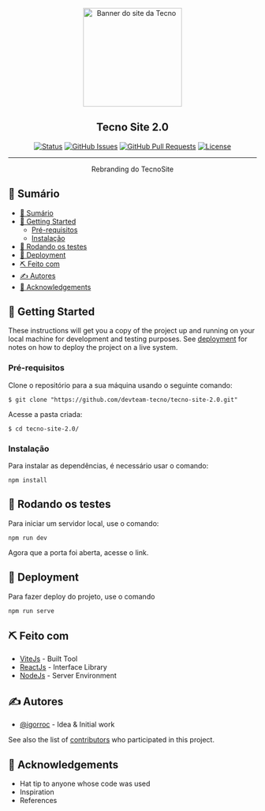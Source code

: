 <p align="center">
  <a href="https://tecnojr.com.br/" rel="noopener">
 <img width=200px height=200px src="https://tecnojr.com.br/banner.png" alt="Banner do site da Tecno"></a>
</p>

<h2 align="center">Tecno Site 2.0</h2>

<div align="center">

[![Status](https://img.shields.io/badge/status-active-success.svg)]()
[![GitHub Issues](https://img.shields.io/github/issues/devteam-tecno/tecno-site-2.0.svg)](https://github.com/devteam-tecno/tecno-site-2.0/issues)
[![GitHub Pull Requests](https://img.shields.io/github/issues-pr/devteam-tecno/tecno-site-2.0.svg)](https://github.com/devteam-tecno/tecno-site-2.0/pulls)
[![License](https://img.shields.io/badge/license-MIT-blue.svg)](/LICENSE)

</div>

---

<p align="center"> Rebranding do TecnoSite
    <br> 
</p>

## 📝 Sumário

-   [📝 Sumário](#-sumário)
-   [🏁 Getting Started ](#-getting-started-)
    -   [Pré-requisitos](#pré-requisitos)
    -   [Instalação](#instalação)
-   [🔧 Rodando os testes ](#-rodando-os-testes-)
-   [🚀 Deployment ](#-deployment-)
-   [⛏️ Feito com ](#️-feito-com-)
-   [✍️ Autores ](#️-autores-)
-   [🎉 Acknowledgements ](#-acknowledgements-)

## 🏁 Getting Started <a name = "getting_started"></a>

These instructions will get you a copy of the project up and running on your local machine for development and testing purposes. See [deployment](#deployment) for notes on how to deploy the project on a live system.

### Pré-requisitos

Clone o repositório para a sua máquina usando o seguinte comando:

```console
$ git clone "https://github.com/devteam-tecno/tecno-site-2.0.git"
```

Acesse a pasta criada:

```console
$ cd tecno-site-2.0/
```

### Instalação

Para instalar as dependências, é necessário usar o comando:

```properties
npm install
```

## 🔧 Rodando os testes <a name = "tests"></a>

Para iniciar um servidor local, use o comando:

```properties
npm run dev
```

Agora que a porta foi aberta, acesse o link.

## 🚀 Deployment <a name = "deployment"></a>

Para fazer deploy do projeto, use o comando

```properties
npm run serve
```

## ⛏️ Feito com <a name = "built_using"></a>

-   [ViteJs](https://vitejs.dev/) - Built Tool
-   [ReactJs](https://reactjs.org/) - Interface Library
-   [NodeJs](https://nodejs.org/en/) - Server Environment

## ✍️ Autores <a name = "authors"></a>

-   [@igorroc](https://github.com/igorroc) - Idea & Initial work

See also the list of [contributors](https://github.com/devteam-tecno/tecno-site-2.0/contributors) who participated in this project.

## 🎉 Acknowledgements <a name = "acknowledgement"></a>

-   Hat tip to anyone whose code was used
-   Inspiration
-   References
